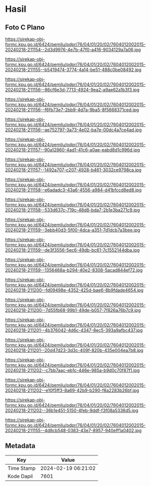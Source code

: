 # Hasil

## Foto C Plano

https://sirekap-obj-formc.kpu.go.id/6424/pemilu/pdpr/76/04/01/20/02/7604012002015-20240218-211154--2d3d9976-4e7b-47f0-a416-9034129a7a06.jpg

https://sirekap-obj-formc.kpu.go.id/6424/pemilu/pdpr/76/04/01/20/02/7604012002015-20240218-211155--b5419474-3774-4a14-be51-488c0be08492.jpg

https://sirekap-obj-formc.kpu.go.id/6424/pemilu/pdpr/76/04/01/20/02/7604012002015-20240218-211156--86cf6e3d-7713-4924-9ea2-a9ae62a1b3f3.jpg

https://sirekap-obj-formc.kpu.go.id/6424/pemilu/pdpr/76/04/01/20/02/7604012002015-20240218-211156--f6fb73e7-2bb9-4d7a-9ba5-8f5668371ced.jpg

https://sirekap-obj-formc.kpu.go.id/6424/pemilu/pdpr/76/04/01/20/02/7604012002015-20240218-211156--ae752797-3a73-4e02-ba7e-00dc4a7ce4ad.jpg

https://sirekap-obj-formc.kpu.go.id/6424/pemilu/pdpr/76/04/01/20/02/7604012002015-20240218-211157--90a12860-4ad1-41c6-a0ae-eabd8d1c996d.jpg

https://sirekap-obj-formc.kpu.go.id/6424/pemilu/pdpr/76/04/01/20/02/7604012002015-20240218-211157--1492a707-c207-4928-b461-3032ce9798ca.jpg

https://sirekap-obj-formc.kpu.go.id/6424/pemilu/pdpr/76/04/01/20/02/7604012002015-20240218-211158--e6adadc3-43a6-4556-a984-d41bfccd8ed8.jpg

https://sirekap-obj-formc.kpu.go.id/6424/pemilu/pdpr/76/04/01/20/02/7604012002015-20240218-211158--533d637c-719c-48d8-bda7-2b1e3ba271c9.jpg

https://sirekap-obj-formc.kpu.go.id/6424/pemilu/pdpr/76/04/01/20/02/7604012002015-20240218-211159--3ebb40d3-5f00-4dca-a351-7d1dcb7a3bee.jpg

https://sirekap-obj-formc.kpu.go.id/6424/pemilu/pdpr/76/04/01/20/02/7604012002015-20240218-211159--de3f3556-5ec6-49db-bc61-7c1552144dba.jpg

https://sirekap-obj-formc.kpu.go.id/6424/pemilu/pdpr/76/04/01/20/02/7604012002015-20240218-211159--1356468a-b294-40e2-8308-5acad844ef72.jpg

https://sirekap-obj-formc.kpu.go.id/6424/pemilu/pdpr/76/04/01/20/02/7604012002015-20240218-211200--fd09498e-4352-425d-bae6-8b9fdade4654.jpg

https://sirekap-obj-formc.kpu.go.id/6424/pemilu/pdpr/76/04/01/20/02/7604012002015-20240218-211200--7d55fb68-99b1-49de-b057-7f826a76b7c9.jpg

https://sirekap-obj-formc.kpu.go.id/6424/pemilu/pdpr/76/04/01/20/02/7604012002015-20240218-211201--4b376042-4d6c-4347-8ec5-393a9afbc437.jpg

https://sirekap-obj-formc.kpu.go.id/6424/pemilu/pdpr/76/04/01/20/02/7604012002015-20240218-211201--20d47d23-3d3c-409f-820b-435e004ea7b8.jpg

https://sirekap-obj-formc.kpu.go.id/6424/pemilu/pdpr/76/04/01/20/02/7604012002015-20240218-211202--c7bb7aac-eb1c-446e-985a-b9d0c70f87f1.jpg

https://sirekap-obj-formc.kpu.go.id/6424/pemilu/pdpr/76/04/01/20/02/7604012002015-20240218-211202--e10f5ff3-8a69-42b9-b290-f8a2283b26bf.jpg

https://sirekap-obj-formc.kpu.go.id/6424/pemilu/pdpr/76/04/01/20/02/7604012002015-20240218-211202--36b1e451-5150-4feb-9ddf-f3f08a5336d5.jpg

https://sirekap-obj-formc.kpu.go.id/6424/pemilu/pdpr/76/04/01/20/02/7604012002015-20240218-211155--4d8cb548-0383-43e7-8957-940eff1a0402.jpg


## Metadata

| Key        | Value               |
| ---------- | ------------------- |
| Time Stamp | 2024-02-19 06:21:02 |
| Kode Dapil | 7601                |



